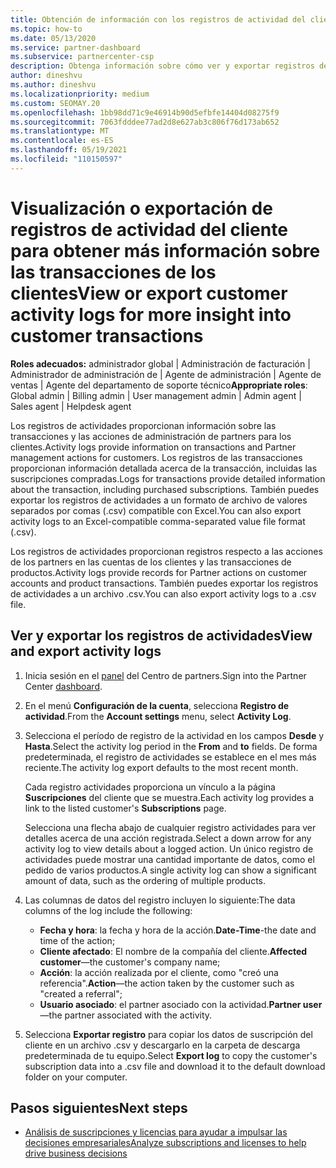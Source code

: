 ```yaml
---
title: Obtención de información con los registros de actividad del cliente
ms.topic: how-to
ms.date: 05/13/2020
ms.service: partner-dashboard
ms.subservice: partnercenter-csp
description: Obtenga información sobre cómo ver y exportar registros de actividad para obtener información sobre las transacciones de cuentas de cliente y otras actividades de administración de asociados relacionadas con el cliente.
author: dineshvu
ms.author: dineshvu
ms.localizationpriority: medium
ms.custom: SEOMAY.20
ms.openlocfilehash: 1bb98dd71c9e46914b90d5efbfe14404d08275f9
ms.sourcegitcommit: 7063fdddee77ad2d8e627ab3c806f76d173ab652
ms.translationtype: MT
ms.contentlocale: es-ES
ms.lasthandoff: 05/19/2021
ms.locfileid: "110150597"
---
```

# <a name="view-or-export-customer-activity-logs-for-more-insight-into-customer-transactions"></a><span data-ttu-id="20fa6-103">Visualización o exportación de registros de actividad del cliente para obtener más información sobre las transacciones de los clientes</span><span class="sxs-lookup"><span data-stu-id="20fa6-103">View or export customer activity logs for more insight into customer transactions</span></span>

<span data-ttu-id="20fa6-104">**Roles adecuados:** administrador global | Administración de facturación | Administrador de administración de | Agente de administración | Agente de ventas | Agente del departamento de soporte técnico</span><span class="sxs-lookup"><span data-stu-id="20fa6-104">**Appropriate roles**: Global admin | Billing admin | User management admin | Admin agent | Sales agent | Helpdesk agent</span></span>

<span data-ttu-id="20fa6-105">Los registros de actividades proporcionan información sobre las transacciones y las acciones de administración de partners para los clientes.</span><span class="sxs-lookup"><span data-stu-id="20fa6-105">Activity logs provide information on transactions and Partner management actions for customers.</span></span> <span data-ttu-id="20fa6-106">Los registros de las transacciones proporcionan información detallada acerca de la transacción, incluidas las suscripciones compradas.</span><span class="sxs-lookup"><span data-stu-id="20fa6-106">Logs for transactions provide detailed information about the transaction, including purchased subscriptions.</span></span> <span data-ttu-id="20fa6-107">También puedes exportar los registros de actividades a un formato de archivo de valores separados por comas (.csv) compatible con Excel.</span><span class="sxs-lookup"><span data-stu-id="20fa6-107">You can also export activity logs to an Excel-compatible comma-separated value file format (.csv).</span></span>

<span data-ttu-id="20fa6-108">Los registros de actividades proporcionan registros respecto a las acciones de los partners en las cuentas de los clientes y las transacciones de productos.</span><span class="sxs-lookup"><span data-stu-id="20fa6-108">Activity logs provide records for Partner actions on customer accounts and product transactions.</span></span> <span data-ttu-id="20fa6-109">También puedes exportar los registros de actividades a un archivo .csv.</span><span class="sxs-lookup"><span data-stu-id="20fa6-109">You can also export activity logs to a .csv file.</span></span>

## <a name="view-and-export-activity-logs"></a><span data-ttu-id="20fa6-110">Ver y exportar los registros de actividades</span><span class="sxs-lookup"><span data-stu-id="20fa6-110">View and export activity logs</span></span>

1. <span data-ttu-id="20fa6-111">Inicia sesión en el [panel](https://partner.microsoft.com/dashboard) del Centro de partners.</span><span class="sxs-lookup"><span data-stu-id="20fa6-111">Sign into the Partner Center [dashboard](https://partner.microsoft.com/dashboard).</span></span>

2. <span data-ttu-id="20fa6-112">En el menú **Configuración de la cuenta**, selecciona **Registro de actividad**.</span><span class="sxs-lookup"><span data-stu-id="20fa6-112">From the **Account settings** menu, select **Activity Log**.</span></span>

3. <span data-ttu-id="20fa6-113">Selecciona el período de registro de la actividad en los campos **Desde** y **Hasta**.</span><span class="sxs-lookup"><span data-stu-id="20fa6-113">Select the activity log period in the **From** and **to** fields.</span></span> <span data-ttu-id="20fa6-114">De forma predeterminada, el registro de actividades se establece en el mes más reciente.</span><span class="sxs-lookup"><span data-stu-id="20fa6-114">The activity log export defaults to the most recent month.</span></span>

   <span data-ttu-id="20fa6-115">Cada registro actividades proporciona un vínculo a la página **Suscripciones** del cliente que se muestra.</span><span class="sxs-lookup"><span data-stu-id="20fa6-115">Each activity log provides a link to the listed customer's **Subscriptions** page.</span></span>

   <span data-ttu-id="20fa6-116">Selecciona una flecha abajo de cualquier registro actividades para ver detalles acerca de una acción registrada.</span><span class="sxs-lookup"><span data-stu-id="20fa6-116">Select a down arrow for any activity log to view details about a logged action.</span></span> <span data-ttu-id="20fa6-117">Un único registro de actividades puede mostrar una cantidad importante de datos, como el pedido de varios productos.</span><span class="sxs-lookup"><span data-stu-id="20fa6-117">A single activity log can show a significant amount of data, such as the ordering of multiple products.</span></span>

4. <span data-ttu-id="20fa6-118">Las columnas de datos del registro incluyen lo siguiente:</span><span class="sxs-lookup"><span data-stu-id="20fa6-118">The data columns of the log include the following:</span></span>
   - <span data-ttu-id="20fa6-119">**Fecha y hora**: la fecha y hora de la acción.</span><span class="sxs-lookup"><span data-stu-id="20fa6-119">**Date-Time**-the date and time of the action;</span></span>
   - <span data-ttu-id="20fa6-120">**Cliente afectado**: El nombre de la compañía del cliente.</span><span class="sxs-lookup"><span data-stu-id="20fa6-120">**Affected customer**—the customer's company name;</span></span>
   - <span data-ttu-id="20fa6-121">**Acción**: la acción realizada por el cliente, como "creó una referencia".</span><span class="sxs-lookup"><span data-stu-id="20fa6-121">**Action**—the action taken by the customer such as "created a referral";</span></span>
   - <span data-ttu-id="20fa6-122">**Usuario asociado**: el partner asociado con la actividad.</span><span class="sxs-lookup"><span data-stu-id="20fa6-122">**Partner user**—the partner associated with the activity.</span></span>

5. <span data-ttu-id="20fa6-123">Selecciona **Exportar registro** para copiar los datos de suscripción del cliente en un archivo .csv y descargarlo en la carpeta de descarga predeterminada de tu equipo.</span><span class="sxs-lookup"><span data-stu-id="20fa6-123">Select **Export log** to copy the customer's subscription data into a .csv file and download it to the default download folder on your computer.</span></span>

## <a name="next-steps"></a><span data-ttu-id="20fa6-124">Pasos siguientes</span><span class="sxs-lookup"><span data-stu-id="20fa6-124">Next steps</span></span>

- [<span data-ttu-id="20fa6-125">Análisis de suscripciones y licencias para ayudar a impulsar las decisiones empresariales</span><span class="sxs-lookup"><span data-stu-id="20fa6-125">Analyze subscriptions and licenses to help drive business decisions</span></span>](analyze-subscriptions-licenses.md)
